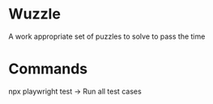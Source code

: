 # Wuzzle
A work appropriate set of puzzles to solve to pass the time

# Commands
npx playwright test -> Run all test cases
